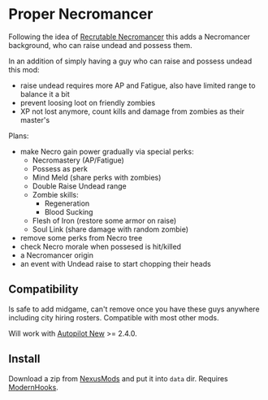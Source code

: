 # Proper Necromancer

Following the idea of [Recrutable Necromancer](old) this adds a Necromancer background, who can raise undead and possess them.

In an addition of simply having a guy who can raise and possess undead this mod:

- raise undead requires more AP and Fatigue, also have limited range to balance it a bit
- prevent loosing loot on friendly zombies
- XP not lost anymore, count kills and damage from zombies as their master's

Plans:

- make Necro gain power gradually via special perks:
    - Necromastery (AP/Fatigue)
    - Possess as perk
    - Mind Meld (share perks with zombies)
    - Double Raise Undead range
    - Zombie skills:
        - Regeneration
        - Blood Sucking
    - Flesh of Iron (restore some armor on raise)
    - Soul Link (share damage with random zombie)
- remove some perks from Necro tree
- check Necro morale when possesed is hit/killed
- a Necromancer origin
- an event with Undead raise to start chopping their heads


## Compatibility

Is safe to add midgame, can't remove once you have these guys anywhere including city hiring rosters. Compatible with most other mods.

Will work with [Autopilot New][autopilot] >= 2.4.0.


## Install

Download a zip from [NexusMods][] and put it into `data` dir. Requires [ModernHooks][].


[NexusMods]: https://www.nexusmods.com/battlebrothers/mods/775
[ModernHooks]: https://www.nexusmods.com/battlebrothers/mods/685
[modhooks]: https://www.nexusmods.com/battlebrothers/mods/42
[stdlib]: https://www.nexusmods.com/battlebrothers/mods/676

[old]: https://www.nexusmods.com/battlebrothers/mods/32
[autopilot]: https://www.nexusmods.com/battlebrothers/mods/675
